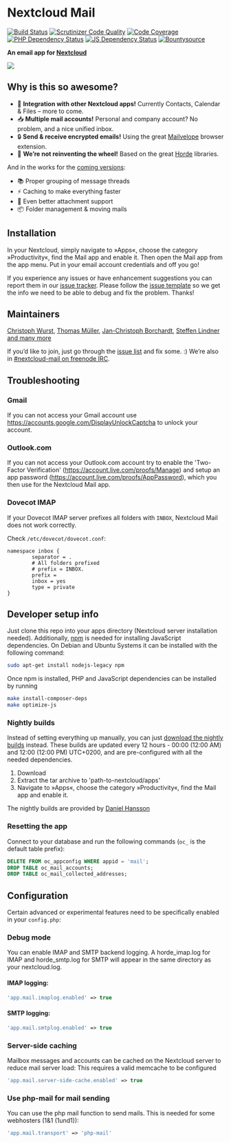 # Nextcloud Mail

[![Build Status](https://travis-ci.org/nextcloud/mail.svg?branch=master)](https://travis-ci.org/nextcloud/mail)
[![Scrutinizer Code Quality](https://scrutinizer-ci.com/g/nextcloud/mail/badges/quality-score.png?b=master)](https://scrutinizer-ci.com/g/nextcloud/mail/?branch=master)
[![Code Coverage](https://scrutinizer-ci.com/g/nextcloud/mail/badges/coverage.png?b=master)](https://scrutinizer-ci.com/g/nextcloud/mail/?branch=master)
[![PHP Dependency Status](https://www.versioneye.com/user/projects/54e50fadd1ec5734f400078a/badge.svg?style=flat)](https://www.versioneye.com/user/projects/54e50fadd1ec5734f400078a)
[![JS Dependency Status](https://www.versioneye.com/user/projects/567bd06ba7c90e003500033f/badge.svg?style=flat)](https://www.versioneye.com/user/projects/567bd06ba7c90e003500033f)
[![Bountysource](https://img.shields.io/bountysource/team/nextcloud/activity.svg?maxAge=2592000)](https://www.bountysource.com/teams/nextcloud/issues?tracker_ids=44154351)

**An email app for [Nextcloud](https://nextcloud.com)**

![](screenshots/mail.png)


## Why is this so awesome?

* :rocket: **Integration with other Nextcloud apps!** Currently Contacts, Calendar & Files – more to come.
* :inbox_tray: **Multiple mail accounts!** Personal and company account? No problem, and a nice unified inbox.
* :lock: **Send & receive encrypted emails!** Using the great [Mailvelope](https://mailvelope.com) browser extension.
* :see_no_evil: **We’re not reinventing the wheel!** Based on the great [Horde](http://horde.org) libraries.

And in the works for the [coming versions](https://github.com/nextcloud/mail/milestones/):
* :books: Proper grouping of message threads
* :zap: Caching to make everything faster
* :paperclip: Even better attachment support
* :package: Folder management & moving mails

## Installation

In your Nextcloud, simply navigate to »Apps«, choose the category »Productivity«, find the Mail app and enable it.
Then open the Mail app from the app menu. Put in your email account credentials and off you go!

If you experience any issues or have enhancement suggestions you can report them in our [issue tracker](https://github.com/nextcloud/mail/issues). Please follow the [issue template](https://raw.githubusercontent.com/nextcloud/mail/master/issue_template.md) so we get the info we need to be able to debug and fix the problem. Thanks!


## Maintainers

[Christoph Wurst](https://github.com/ChristophWurst), [Thomas Müller](https://github.com/DeepDiver1975), [Jan-Christoph Borchardt](https://github.com/jancborchardt), [Steffen Lindner](https://github.com/Gomez) [and many more](https://github.com/nextcloud/mail/graphs/contributors)

If you’d like to join, just go through the [issue list](https://github.com/nextcloud/mail/issues) and fix some. :) We’re also in [#nextcloud-mail on freenode IRC](https://webchat.freenode.net/?channels=nextcloud-mail).

## Troubleshooting

### Gmail

If you can not access your Gmail account use https://accounts.google.com/DisplayUnlockCaptcha to unlock your account.

### Outlook.com

If you can not access your Outlook.com account try to enable the 'Two-Factor Verification' (https://account.live.com/proofs/Manage) and setup an app password (https://account.live.com/proofs/AppPassword), which you then use for the Nextcloud Mail app.

### Dovecot IMAP

If your Dovecot IMAP server prefixes all folders with `INBOX`, Nextcloud Mail does not work correctly.

Check `/etc/dovecot/dovecot.conf`:

```
namespace inbox {
        separator = .
        # All folders prefixed
        # prefix = INBOX.
        prefix =
        inbox = yes
        type = private
}
```


## Developer setup info

Just clone this repo into your apps directory (Nextcloud server installation needed). Additionally,  [npm](https://docs.npmjs.com/getting-started/installing-node) is needed for installing JavaScript dependencies. On Debian and Ubuntu Systems it can be installed with the following command:
```bash
sudo apt-get install nodejs-legacy npm
```
Once npm is installed, PHP and JavaScript dependencies can be installed by running
```bash
make install-composer-deps
make optimize-js
```

### Nightly builds

Instead of setting everything up manually, you can just [download the nightly builds](https://en0ch.se/index.php/s/3v5J3XXeQCCp73p) instead. These builds are updated every 12 hours - 00:00 (12:00 AM) and 12:00 (12:00 PM) UTC+0200, and are pre-configured with all the needed dependencies.

1. Download
2. Extract the tar archive to 'path-to-nextcloud/apps'
3. Navigate to »Apps«, choose the category »Productivity«, find the Mail app and enable it.

The nightly builds are provided by [Daniel Hansson](https://github.com/enoch85)

### Resetting the app
Connect to your database and run the following commands (`oc_` is the default table prefix):
```sql
DELETE FROM oc_appconfig WHERE appid = 'mail';
DROP TABLE oc_mail_accounts;
DROP TABLE oc_mail_collected_addresses;
```


## Configuration

Certain advanced or experimental features need to be specifically enabled in your `config.php`:

### Debug mode
You can enable IMAP and SMTP backend logging. A horde_imap.log for IMAP and horde_smtp.log for SMTP will appear in the same directory as your nextcloud.log.
#### IMAP logging:
```php
'app.mail.imaplog.enabled' => true
```
#### SMTP logging:
```php
'app.mail.smtplog.enabled' => true
```

### Server-side caching
Mailbox messages and accounts can be cached on the Nextcloud server to reduce mail server load:
This requires a valid memcache to be configured
```php
'app.mail.server-side-cache.enabled' => true
```

### Use php-mail for mail sending
You can use the php mail function to send mails. This is needed for some webhosters (1&1 (1und1)):
```php
'app.mail.transport' => 'php-mail'
```
